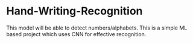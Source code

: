 # Hand-Writing-Recognition
This model will be able to detect numbers/alphabets. This is a simple ML based project which uses CNN for effective recognition.
